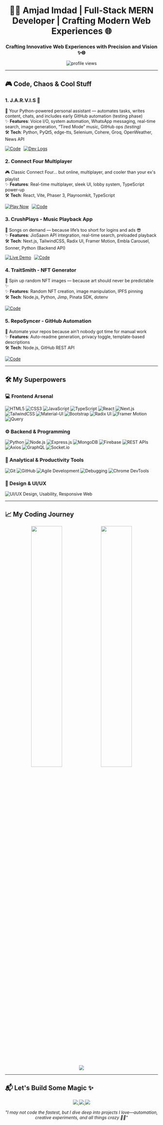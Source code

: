 <h1 align="center">👨‍💻 Amjad Imdad | Full-Stack MERN Developer | Crafting Modern Web Experiences 🌐</h1>
<h3 align="center">Crafting Innovative Web Experiences with Precision and Vision ✨🌐</h3>

<p align="center">
  <img src="https://komarev.com/ghpvc/?username=amjadimdad00&label=Profile%20views&color=0e75b6&style=flat" alt="profile views" />
</p>

---

## 🎮 Code, Chaos & Cool Stuff

### 1. J.A.R.V.I.S 🤖  
🧠 Your Python-powered personal assistant — automates tasks, writes content, chats, and includes early GitHub automation (testing phase)  
✨ **Features**: Voice I/O, system automation, WhatsApp messaging, real-time search, image generation, “Tired Mode” music, GitHub ops *(testing)*  
🛠️ **Tech**: Python, PyQt5, edge-tts, Selenium, Cohere, Groq, OpenWeather, News API

<div style="display: flex; gap: 10px; margin-top: 5px; flex-wrap: wrap;">
  <a href="https://github.com/amjadimdad00/JARVIS">
    <img src="https://img.shields.io/badge/💻_Code-181717?style=for-the-badge&logo=github" alt="Code">
  </a>
  <a href="https://www.linkedin.com/posts/amjadimdad_github-amjadimdad00jarvis-your-ai-powered-activity-7368553307021148160-HU2o?utm_source=share&utm_medium=member_desktop&rcm=ACoAAFdXx0gBx7Mzio1qSxBd4OxZwiqraECPeOc">
    <img src="https://img.shields.io/badge/📝_Dev_Log-6C63FF?style=for-the-badge" alt="Dev Logs">
  </a>
</div>

### 2. Connect Four Multiplayer  
🎮 Classic Connect Four… but online, multiplayer, and cooler than your ex's playlist  
✨ **Features**: Real-time multiplayer, sleek UI, lobby system, TypeScript power-up  
🛠️ **Tech**: React, Vite, Phaser 3, Playroomkit, TypeScript  

<div style="display: flex; gap: 10px; margin-top: 5px;">
  <a href="https://connectfourmp.vercel.app">
    <img src="https://img.shields.io/badge/🕹️_Play_Now-FF6600?style=for-the-badge" alt="Play Now">
  </a>
  <a href="https://github.com/amjadimdad00/ConnectFourMP">
    <img src="https://img.shields.io/badge/💻_Code-181717?style=for-the-badge&logo=github" alt="Code">
  </a>
</div>

### 3. CrushPlays - Music Playback App  
🎵 Songs on demand — because life’s too short for logins and ads 😎  
✨ **Features**: JioSaavn API integration, real-time search, preloaded playback  
🛠️ **Tech**: Next.js, TailwindCSS, Radix UI, Framer Motion, Embla Carousel, Sonner, Python (Backend API)  

<div style="display: flex; gap: 10px; margin-top: 5px;">
  <a href="https://crushplays.vercel.app">
    <img src="https://img.shields.io/badge/🚀_Live_Demo-1DB954?style=for-the-badge&logo=spotify" alt="Live Demo">
  </a>
  <a href="https://github.com/amjadimdad00/CrushPlays">
    <img src="https://img.shields.io/badge/💻_Code-181717?style=for-the-badge&logo=github" alt="Code">
  </a>
</div>

### 4. TraitSmith - NFT Generator  
🎨 Spin up random NFT images — because art should never be predictable ✨  
✨ **Features**: Random NFT creation, image manipulation, IPFS pinning  
🛠️ **Tech**: Node.js, Python, Jimp, Pinata SDK, dotenv  

<div style="display: flex; gap: 10px; margin-top: 5px;">
  <a href="https://github.com/amjadimdad00/TraitSmith">
    <img src="https://img.shields.io/badge/💻_Code-181717?style=for-the-badge&logo=github" alt="Code">
  </a>
</div>

### 5. RepoSyncer - GitHub Automation  
🤖 Automate your repos because ain’t nobody got time for manual work  
✨ **Features**: Auto-readme generation, privacy toggle, template-based descriptions  
🛠️ **Tech**: Node.js, GitHub REST API  

<div style="display: flex; gap: 10px; margin-top: 5px;">
  <a href="https://github.com/amjadimdad00/RepoSyncer">
    <img src="https://img.shields.io/badge/💻_Code-181717?style=for-the-badge&logo=github" alt="Code">
  </a>
</div>

---

## 🛠️ My Superpowers

### 💻 Frontend Arsenal
![HTML5](https://img.shields.io/badge/-HTML5-E34F26?logo=html5&logoColor=white&style=flat)
![CSS3](https://img.shields.io/badge/-CSS3-1572B6?logo=css3&logoColor=white&style=flat)
![JavaScript](https://img.shields.io/badge/-JavaScript-F7DF1E?logo=javascript&logoColor=black&style=flat)
![TypeScript](https://img.shields.io/badge/-TypeScript-007ACC?logo=typescript&logoColor=white&style=flat)
![React](https://img.shields.io/badge/-React-61DAFB?logo=react&logoColor=black&style=flat)
![Next.js](https://img.shields.io/badge/-Next.js-000000?logo=nextdotjs&logoColor=white&style=flat)
![TailwindCSS](https://img.shields.io/badge/-TailwindCSS-38B2AC?logo=tailwind-css&logoColor=white&style=flat)
![Material-UI](https://img.shields.io/badge/-Material--UI-0081CB?logo=mui&logoColor=white&style=flat)
![Bootstrap](https://img.shields.io/badge/-Bootstrap-7952B3?logo=bootstrap&logoColor=white&style=flat)
![Radix UI](https://img.shields.io/badge/-Radix_UI-111111?logo=data:image/svg+xml;base64,...&style=flat)
![Framer Motion](https://img.shields.io/badge/-Framer_Motion-0055FF?logo=framer&logoColor=white&style=flat)
![jQuery](https://img.shields.io/badge/-jQuery-0769AD?logo=jquery&logoColor=white&style=flat)

### ⚙️ Backend & Programming
![Python](https://img.shields.io/badge/-Python-3776AB?logo=python&logoColor=white&style=flat)
![Node.js](https://img.shields.io/badge/-Node.js-339933?logo=nodedotjs&logoColor=white&style=flat)
![Express.js](https://img.shields.io/badge/-Express-000000?logo=express&logoColor=white&style=flat)
![MongoDB](https://img.shields.io/badge/-MongoDB-47A248?logo=mongodb&logoColor=white&style=flat)
![Firebase](https://img.shields.io/badge/-Firebase-FFCA28?logo=firebase&logoColor=black&style=flat)
![REST APIs](https://img.shields.io/badge/-REST_API-4FC08D?style=flat)
![Axios](https://img.shields.io/badge/-Axios-5A29E4?logo=axios&logoColor=white&style=flat)
![GraphQL](https://img.shields.io/badge/-GraphQL-E10098?logo=graphql&logoColor=white&style=flat)
![Socket.io](https://img.shields.io/badge/-Socket.io-010101?logo=socket.io&logoColor=white&style=flat)

### 🧠 Analytical & Productivity Tools
![Git](https://img.shields.io/badge/-Git-F05032?logo=git&logoColor=white&style=flat)
![GitHub](https://img.shields.io/badge/-GitHub-181717?logo=github&logoColor=white&style=flat)
![Agile Development](https://img.shields.io/badge/-Agile_Development-FF0066?style=flat)
![Debugging](https://img.shields.io/badge/-Debugging-007ACC?style=flat)
![Chrome DevTools](https://img.shields.io/badge/-Chrome_DevTools-4285F4?style=flat)

### 🎨 Design & UI/UX
![UI/UX Design, Usability, Responsive Web](https://img.shields.io/badge/-UI%2FUX_Design%20|%20Usability%20|%20Responsive_Web-FF4081?style=flat)

---

## 📈 My Coding Journey

<p align="center">
  <img width="45%" src="https://github-readme-stats.vercel.app/api?username=amjadimdad00&show_icons=true&theme=dark&hide_border=true" />
  <img width="45%" src="https://github-readme-streak-stats.herokuapp.com/?user=amjadimdad00&theme=dark&hide_border=true" />
</p>

<p align="center">
  <img src="https://github-readme-activity-graph.vercel.app/graph?username=amjadimdad00&theme=react-dark&hide_border=true" />
</p>

---

## 📬 Let's Build Some Magic ✨

<p align="center">
  <a href="https://linkedin.com/in/amjadimdad">
    <img src="https://img.shields.io/badge/Let's_Connect_on_LinkedIn-0A66C2?style=for-the-badge&logo=linkedin" />
  </a>
  <a href="mailto:amjadimdad65@gmail.com">
    <img src="https://img.shields.io/badge/Email_Me-D14836?style=for-the-badge&logo=gmail&logoColor=white" />
  </a>
  <a href="https://amjadimdad00.vercel.app">
    <img src="https://img.shields.io/badge/🎨_Portfolio-FF4088?style=for-the-badge&logo=vercel" />
  </a>
</p>

<p align="center"><i>"I may not code the fastest, but I dive deep into projects I love—automation, creative experiments, and all things crazy 🤖✨"</i></p>
